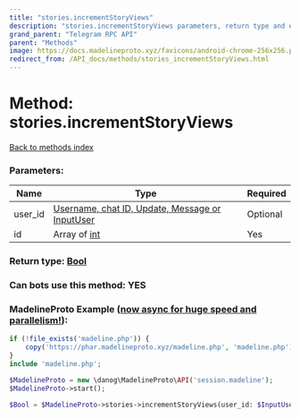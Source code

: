 ```yaml
---
title: "stories.incrementStoryViews"
description: "stories.incrementStoryViews parameters, return type and example"
grand_parent: "Telegram RPC API"
parent: "Methods"
image: https://docs.madelineproto.xyz/favicons/android-chrome-256x256.png
redirect_from: /API_docs/methods/stories_incrementStoryViews.html
---
```

# Method: stories.incrementStoryViews
[Back to methods index](index.html)



### Parameters:

| Name     |    Type       | Required |
|----------|---------------|----------|
|user\_id|[Username, chat ID, Update, Message or InputUser](/API_docs/types/InputUser.html) | Optional|
|id|Array of [int](/API_docs/types/int.html) | Yes|


### Return type: [Bool](/API_docs/types/Bool.html)

### Can bots use this method: **YES**


### MadelineProto Example ([now async for huge speed and parallelism!](https://docs.madelineproto.xyz/docs/ASYNC.html)):


```php
if (!file_exists('madeline.php')) {
    copy('https://phar.madelineproto.xyz/madeline.php', 'madeline.php');
}
include 'madeline.php';

$MadelineProto = new \danog\MadelineProto\API('session.madeline');
$MadelineProto->start();

$Bool = $MadelineProto->stories->incrementStoryViews(user_id: $InputUser, id: [$int, $int], );
```


